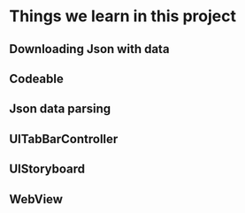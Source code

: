 # Things we learn in this project

## Downloading Json with data
## Codeable
## Json data parsing
## UITabBarController
## UIStoryboard
## WebView
